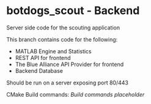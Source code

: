# botdogs_scout - Backend

Server side code for the scouting application

This branch contains code for the following:
- MATLAB Engine and Statistics
- REST API for frontend
- The Blue Alliance API Provider for frontend
- Backend Database 

Should be run on a server exposing port 80/443

CMake Build commands:  *Build commands placeholder*
